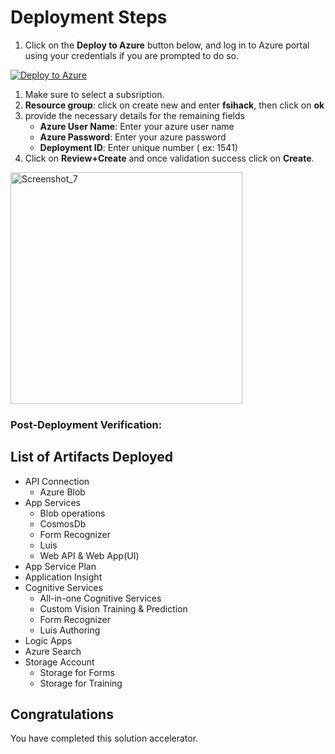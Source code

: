# Deployment Steps

1. Click on the **Deploy to Azure** button below, and log in to Azure portal using your credentials if you are prompted to do so.

[![Deploy to Azure](https://aka.ms/deploytoazurebutton)](https://portal.azure.com/#create/Microsoft.Template/uri/https%3A%2F%2Fraw.githubusercontent.com%2FCloudLabsAI-Azure%2FSolution-Accelerators%2Fmain%2FAI-Powered-Insurance-Claims-Automation-Solution-Accelerator%2Ftemplates%2Fdeploy-01.json)

1. Make sure to select a subsription.
2. **Resource group**: click on create new and enter **fsihack**, then click on **ok**
3. provide the necessary details for the remaining fields
    *  **Azure User Name**: Enter your azure user name
    *  **Azure Password**: Enter your azure password
    *  **Deployment ID**: Enter unique number ( ex: 1541)
4. Click on **Review+Create** and once validation success click on **Create**.

<img width="371" alt="Screenshot_7" src="https://user-images.githubusercontent.com/33771500/196679524-afb034db-4eb2-402e-aba5-a99526cdea4c.png">

### Post-Deployment Verification:

## List of Artifacts Deployed
* API Connection
  * Azure Blob
* App Services
  * Blob operations
  * CosmosDb
  * Form Recognizer
  * Luis
  * Web API & Web App(UI)
* App Service Plan
* Application Insight
* Cognitive Services
  * All-in-one Cognitive Services
  * Custom Vision Training & Prediction
  * Form Recognizer
  * Luis Authoring
* Logic Apps
* Azure Search
* Storage Account
  * Storage for Forms
  * Storage for Training

## Congratulations
You have completed this solution accelerator.

